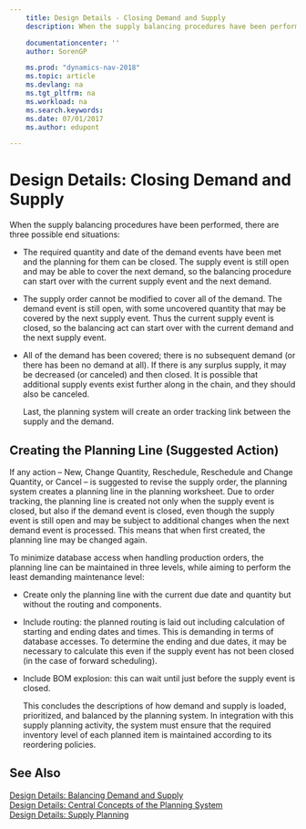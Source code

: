 ```yaml
---
    title: Design Details - Closing Demand and Supply
    description: When the supply balancing procedures have been performed, there are three possible end situations.

    documentationcenter: ''
    author: SorenGP

    ms.prod: "dynamics-nav-2018"
    ms.topic: article
    ms.devlang: na
    ms.tgt_pltfrm: na
    ms.workload: na
    ms.search.keywords:
    ms.date: 07/01/2017
    ms.author: edupont

---
```

# Design Details: Closing Demand and Supply
When the supply balancing procedures have been performed, there are three possible end situations:  

- The required quantity and date of the demand events have been met and the planning for them can be closed. The supply event is still open and may be able to cover the next demand, so the balancing procedure can start over with the current supply event and the next demand.  

- The supply order cannot be modified to cover all of the demand. The demand event is still open, with some uncovered quantity that may be covered by the next supply event. Thus the current supply event is closed, so the balancing act can start over with the current demand and the next supply event.  

- All of the demand has been covered; there is no subsequent demand (or there has been no demand at all). If there is any surplus supply, it may be decreased (or canceled) and then closed. It is possible that additional supply events exist further along in the chain, and they should also be canceled.  

  Last, the planning system will create an order tracking link between the supply and the demand.  

## Creating the Planning Line (Suggested Action)  
 If any action – New, Change Quantity, Reschedule, Reschedule and Change Quantity, or Cancel – is suggested to revise the supply order, the planning system creates a planning line in the planning worksheet. Due to order tracking, the planning line is created not only when the supply event is closed, but also if the demand event is closed, even though the supply event is still open and may be subject to additional changes when the next demand event is processed. This means that when first created, the planning line may be changed again.  

 To minimize database access when handling production orders, the planning line can be maintained in three levels, while aiming to perform the least demanding maintenance level:  

- Create only the planning line with the current due date and quantity but without the routing and components.  

- Include routing: the planned routing is laid out including calculation of starting and ending dates and times. This is demanding in terms of database accesses. To determine the ending and due dates, it may be necessary to calculate this even if the supply event has not been closed (in the case of forward scheduling).  

- Include BOM explosion: this can wait until just before the supply event is closed.  

  This concludes the descriptions of how demand and supply is loaded, prioritized, and balanced by the planning system. In integration with this supply planning activity, the system must ensure that the required inventory level of each planned item is maintained according to its reordering policies.  

## See Also  
 [Design Details: Balancing Demand and Supply](design-details-balancing-demand-and-supply.md)   
 [Design Details: Central Concepts of the Planning System](design-details-central-concepts-of-the-planning-system.md)   
 [Design Details: Supply Planning](design-details-supply-planning.md)
